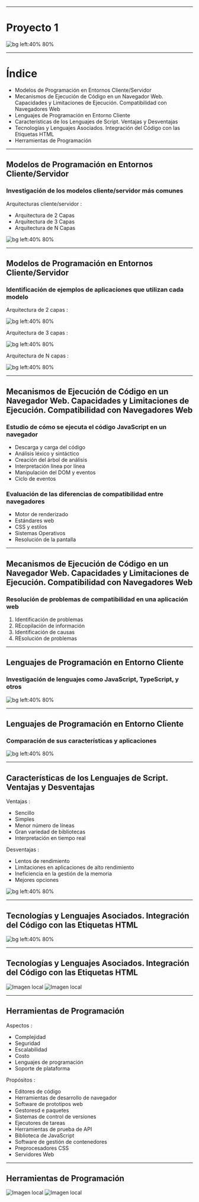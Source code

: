 
---
# **Proyecto 1**

![bg left:40% 80%](portada.webp)

---
# Índice

- Modelos de Programación en Entornos Cliente/Servidor
- Mecanismos de Ejecución de Código en un Navegador Web. Capacidades y Limitaciones de Ejecución. Compatibilidad con Navegadores Web
- Lenguajes de Programación en Entorno Cliente
- Características de los Lenguajes de Script. Ventajas y Desventajas
- Tecnologías y Lenguajes Asociados. Integración del Código con las Etiquetas HTML
- Herramientas de Programación

---
## Modelos de Programación en Entornos Cliente/Servidor

### Investigación de los modelos cliente/servidor más comunes

Arquitecturas cliente/servidor :

- Arquitectura de 2 Capas
- Arquitectura de 3 Capas
- Arquitectura de N Capas
  
![bg left:40% 80%](Cliente-Servidor.png)

---

## Modelos de Programación en Entornos Cliente/Servidor

### Identificación de ejemplos de aplicaciones que utilizan cada modelo

Arquitectura de 2 capas : 

![bg left:40% 80%](whatsapp.webp)

Arquitectura de 3 capas :

![bg left:40% 80%](amazon.png)

Arquitectura de N capas :

![bg left:40% 80%](oracle.png)

---
## Mecanismos de Ejecución de Código en un Navegador Web. Capacidades y Limitaciones de Ejecución. Compatibilidad con Navegadores Web

### Estudio de cómo se ejecuta el código JavaScript en un navegador
- Descarga y carga del código
- Análisis léxico y sintáctico
- Creación del árbol de análisis
- Interpretación línea por línea
- Manipulación del DOM y eventos
- Ciclo de eventos
### Evaluación de las diferencias de compatibilidad entre navegadores
- Motor de renderizado
- Estándares web
- CSS y estilos
- Sistemas Operativos
- Resolución de la pantalla 

---
## Mecanismos de Ejecución de Código en un Navegador Web. Capacidades y Limitaciones de Ejecución. Compatibilidad con Navegadores Web

### Resolución de problemas de compatibilidad en una aplicación web

1. Identificación de problemas
2. REcopilación de información
3. Identificación de causas
4. REsolución de problemas

---

## Lenguajes de Programación en Entorno Cliente

### Investigación de lenguajes como JavaScript, TypeScript, y otros
![bg left:40% 80%](lenguajes.jpg)

---

## Lenguajes de Programación en Entorno Cliente

### Comparación de sus características y aplicaciones
![bg left:40% 80%](lenguajes2.jpg)

---

## Características de los Lenguajes de Script. Ventajas y Desventajas

Ventajas : 

- Sencillo
- Simples
- Menor número de líneas
- Gran variedad de bibliotecas
- Interpretación en tiempo real

Desventajas : 

- Lentos de rendimiento
- Limitaciones en aplicaciones de alto rendimiento
- Ineficiencia en la gestión de la memoria
- Mejores opciones

![bg left:40% 80%](vyd.jpg)

---

## Tecnologías y Lenguajes Asociados. Integración del Código con las Etiquetas HTML

![bg left:40% 80%](htmlcss.png)

---

## Tecnologías y Lenguajes Asociados. Integración del Código con las Etiquetas HTML

![Imagen local](JavaScript_Incrustado1.png)
![Imagen local](JavaScript_Incrustado2.png)

---

## Herramientas de Programación

Aspectos :

- Complejidad
- Seguridad
- Escalabilidad
- Costo
- Lenguajes de programación
- Soporte de plataforma

Propósitos : 

- Editores de código
- Herramientas de desarrollo de navegador
- Software de prototipos web
- Gestoresd e paquetes
- Sistemas de control de versiones
- Ejecutores de tareas
- Herramientas de prueba de API
- Biblioteca de JavaScript
- Software de gestión de contenedores
- Preprocesadores CSS
- Servidores Web

---

## Herramientas de Programación

![Imagen local](github.jpg)
![Imagen local](vsc.jpg)
